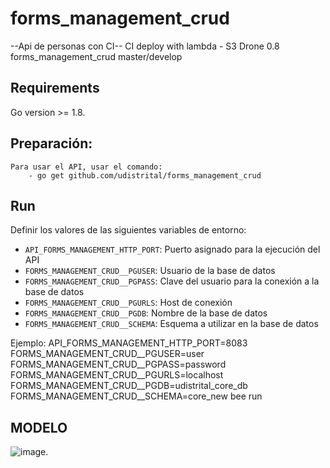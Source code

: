 # forms_management_crud


--Api de personas con CI--
CI deploy with lambda - S3
Drone 0.8 
forms_management_crud master/develop

## Requirements
Go version >= 1.8.

## Preparación:
    Para usar el API, usar el comando:
        - go get github.com/udistrital/forms_management_crud

## Run

Definir los valores de las siguientes variables de entorno:

 - `API_FORMS_MANAGEMENT_HTTP_PORT`: Puerto asignado para la ejecución del API
 - `FORMS_MANAGEMENT_CRUD__PGUSER`: Usuario de la base de datos
 - `FORMS_MANAGEMENT_CRUD__PGPASS`: Clave del usuario para la conexión a la base de datos  
 - `FORMS_MANAGEMENT_CRUD__PGURLS`: Host de conexión
 - `FORMS_MANAGEMENT_CRUD__PGDB`: Nombre de la base de datos
 - `FORMS_MANAGEMENT_CRUD__SCHEMA`: Esquema a utilizar en la base de datos

Ejemplo: API_FORMS_MANAGEMENT_HTTP_PORT=8083 FORMS_MANAGEMENT_CRUD__PGUSER=user FORMS_MANAGEMENT_CRUD__PGPASS=password FORMS_MANAGEMENT_CRUD__PGURLS=localhost FORMS_MANAGEMENT_CRUD__PGDB=udistrital_core_db FORMS_MANAGEMENT_CRUD__SCHEMA=core_new bee run

## MODELO
![image](https://user-images.githubusercontent.com/14035745/42359402-4cd653f4-80a7-11e8-8b90-61e30a20bbaf.png).
